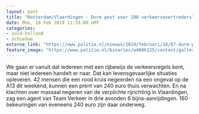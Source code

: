 ```yaml
---
layout: post
title: "Rotterdam/Vlaardingen - Dure post voor 200 verkeersovertreders"
date: Mon, 18 Feb 2019 11:33:00 GMT
categories: 
- zuid-holland 
- schiedam 
externe_link: "https://www.politie.nl/nieuws/2019/februari/18/07-dure-post-voor-200-verkeersovertreders.html"
feature_image: "https://www.politie.nl/binaries/w400h225/content/gallery/politie/nieuws/2019/februari/07-rt/rode-kruizen.jpg"
---
```


We gaan er vanuit dat iedereen met een rijbewijs de verkeersregels kent, maar niet iedereen handelt er naar. Dat kan levensgevaarlijke situaties opleveren. 42 mensen die een rood kruis negeerden na een ongeval op de A13 dit weekend, kunnen een prent van 240 euro thuis verwachten. En na klachten over massaal negeren van de verplichte rijrichting in Vlaardingen, zag een agent van Team Verkeer in drie avonden 6 bijna-aanrijdingen. 160 bekeuringen van eveneens 240 euro zijn daar onderweg.
